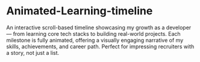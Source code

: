 # Animated-Learning-timeline
An interactive scroll-based timeline showcasing my growth as a developer — from learning core tech stacks to building real-world projects. Each milestone is fully animated, offering a visually engaging narrative of my skills, achievements, and career path. Perfect for impressing recruiters with a story, not just a list.
